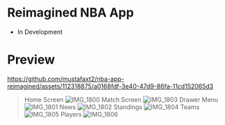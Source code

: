# Reimagined NBA App
+ In Development
# Preview
https://github.com/mustafaxt2/nba-app-reimagined/assets/112318875/a0168fdf-3e40-47d9-86fa-11cd152065d3
> Home Screen
![IMG_1800](https://github.com/mustafaxt2/nba-app-reimagined/assets/112318875/24613165-b45a-4334-873b-d8b073f68ff4)
> Match Screen
![IMG_1803](https://github.com/mustafaxt2/nba-app-reimagined/assets/112318875/f08852f6-1cc5-4bb2-a4b3-f8cd076c4918)
> Drawer Menu
![IMG_1801](https://github.com/mustafaxt2/nba-app-reimagined/assets/112318875/b16436ce-0a35-46e7-ac11-19824c8a0c45)
> News
![IMG_1802](https://github.com/mustafaxt2/nba-app-reimagined/assets/112318875/764e3cd7-9ef5-4895-9a0c-df3868948f04)
> Standings
![IMG_1804](https://github.com/mustafaxt2/nba-app-reimagined/assets/112318875/0df2613b-a04c-4483-ac0c-9cd9262753e3)
> Teams
![IMG_1805](https://github.com/mustafaxt2/nba-app-reimagined/assets/112318875/e5b13735-019a-48ea-85d4-116b4fed167f)
> Players
![IMG_1806](https://github.com/mustafaxt2/nba-app-reimagined/assets/112318875/bd924f6c-7ac9-4e39-beaf-64af5242c2ab)

